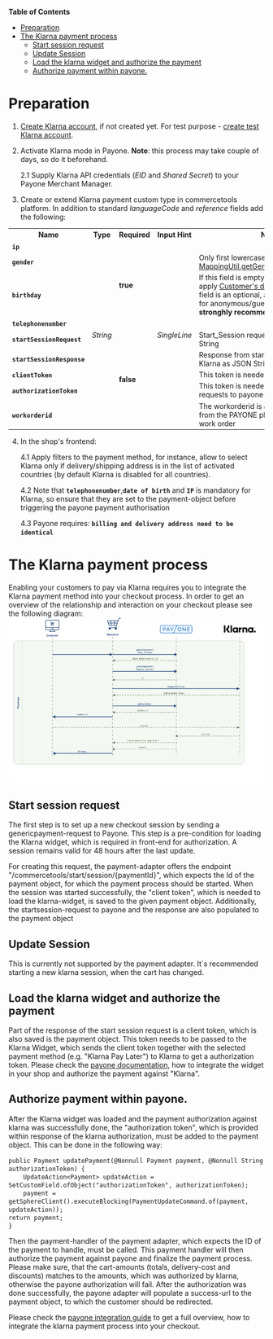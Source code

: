 <!-- START doctoc generated TOC please keep comment here to allow auto update -->
<!-- DON'T EDIT THIS SECTION, INSTEAD RE-RUN doctoc TO UPDATE -->
**Table of Contents** 

- [Preparation](#preparation)
- [The Klarna payment process](#the-klarna-payment-process)
  - [Start session request](#start-session-request)
  - [Update Session](#update-session)
  - [Load the klarna widget and authorize the payment](#load-the-klarna-widget-and-authorize-the-payment)
  - [Authorize payment within payone.](#authorize-payment-within-payone)

<!-- END doctoc generated TOC please keep comment here to allow auto update -->

# Preparation

  1. [Create Klarna account](https://klarna.com/buy-klarna/our-services/klarna-account), if not created yet.
     For test purpose - [create test Klarna account](https://developers.klarna.com/en/de/kpm/apply-for-test-account).
  
  2. Activate Klarna mode in Payone. **Note**: this process may take couple of days, so do it beforehand.
     
     2.1 Supply Klarna API credentials (_EID_ and _Shared Secret_) to your Payone Merchant Manager.
  
  3. Create or extend Klarna payment custom type in commercetools platform. In addition to standard _languageCode_ and _reference_
     fields add the following:

  <table>
   <tr>
      <th>Name</th>
      <th>Type</th>
      <th>Required</th>
      <th>Input Hint</th>
      <th>Notes</th>
   </tr>
   <tr>
      <td><b><code>ip</code></b></td>
      <td rowspan="9"><i>String</i></td>
      <td rowspan="4"><b>true</b></td>
      <td 
         rowspan="9"><i>SingleLine</i></td>
      <td></td>
   </tr>
   <tr>
      <td><b><code>gender</code></b></td>
      <td>Only first lowercase character is used, see <a href="/blob/master/service/src/main/java/com/commercetools/pspadapter/payone/mapping/MappingUtil.java#L181-L181">MappingUtil.getGenderFromPaymentCart()</a></td>
   </tr>
   <tr>
      <td><b><code>birthday</code></b></td>
      <td>If this field is empty - the service will try to apply <a href="http://dev.commercetools.com/http-api-projects-customers.html#customer">Customer's dateOfBirth</a>, 
         but this field is an optional, also it is not available for anonymous/guest checkout. 
         <b>Thus we stronghly recommend to set this field.</b>
      </td>
   </tr>
   <tr>
      <td><b><code>telephonenumber</code></b></td>
      <td></td>
   </tr>
   <tr>
      <td><b><code>startSessionRequest</code></b></td>
      <td rowspan="5"><b>false</b></td>
      <td>Start_Session request to Klarna as JSON String
      </td>
   </tr>
   <tr>
      <td><b><code>startSessionResponse</code></b></td>
      <td>Response from start_Session request to Klarna as JSON String</td>
   </tr>
   <tr>
      <td><b><code>clientToken</code></b></td>
      <td>This token is needed to load klarna widget</td>
   </tr>
   <tr>
      <td><b><code>authorizationToken</code></b></td>
       <td>This token is needed to send authorization requests to payone</td>
   </tr>
   <tr>
      <td><b><code>workorderid</code></b></td>
      <td>The workorderid is a technical id returned from the PAYONE platform to identify a work order</td>
   </tr>
</table>
     
  4. In the shop's frontend:
     
     4.1 Apply filters to the payment method, for instance, allow to select Klarna only if delivery/shipping address is
     in the list of activated countries (by default Klarna is disabled for all countries).
     
     4.2 Note that **`telephonenumber`**,**`date of birth`** and **`IP`** is mandatory for Klarna, so ensure that they 
     are set to the payment-object before triggering the payone payment authorisation
     
     4.3 Payone requires: **`billing and delivery address need to be identical`**
     
# The Klarna payment process

Enabling your customers to pay via Klarna requires you to integrate the Klarna payment method into your checkout process.
In order to get an overview of the relationship and interaction on your checkout please see the following diagram:
![](klarna-checkout-diagramm.png)
## Start session request

The first step is to set up a new checkout session by sending a genericpayment-request to Payone. This step is a 
pre-condition for loading the Klarna widget, which is required in front-end for authorization. A session remains valid for 48 hours after the last update.

For creating this request, the payment-adapter offers the endpoint "/commercetools/start/session/{paymentId}", which expects 
the Id of the payment object, for which the payment process should be started. When the session was started 
successfully,  the "client token", which is needed to load the klarna-widget, is saved to the given payment object. 
Additionally, the startsession-request to payone and the response are also populated to the payment object

## Update Session

This is currently not supported by the payment adapter. It`s recommended starting a new klarna session, when the 
cart has changed.

##  Load the klarna widget and authorize the payment

Part of the response of the start session request is a client token, which is also saved is the payment object. This 
token needs to be passed to the Klarna Widget, which sends the client token together with the selected payment method (e.g. "Klarna Pay Later") 
to Klarna to get a authorization token. Please check the [payone documentation](https://docs.payone.com/display/public/PLATFORM/Special+remarks+-+Klarna+Payments#SpecialremarksKlarnaPayments-widget), how to integrate 
the widget in your shop and authorize the payment against "Klarna".

## Authorize payment within payone.

After the Klarna widget was loaded and the payment authorization against klarna was successfully done, the 
"authorization token", which is provided within response of the klarna authorization, must be added to the payment 
object. This can be done in the following way:

```
public Payment updatePayment(@Nonnull Payment payment, @Nonnull String authorizationToken) {
    UpdateAction<Payment> updateAction = SetCustomField.ofObject("authorizationToken", authorizationToken);
    payment = getSphereClient().executeBlocking(PaymentUpdateCommand.of(payment, updateAction));
return payment;
}
```

Then the payment-handler of the payment adapter, which expects the ID of the payment to handle, must be called. This payment 
handler will then authorize the payment against payone and finalize the payment process. Please make sure, that the 
cart-amounts (totals, delivery-cost and discounts) matches to the amounts, which was authorized by klarna, otherwise 
the payone authorization will fail. After the authorization was done successfully, the payone adapter will populate 
a success-url to the payment object, to which the customer should be redirected.

Please check the  [payone integration guide](https://docs.payone.com/display/public/PLATFORM/Special+remarks+-+Klarna+Payments) to get a full overview, how to integrate the klarna 
payment process into your checkout.
